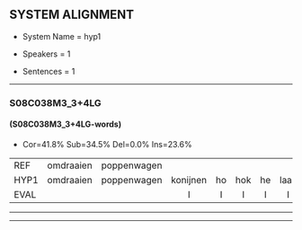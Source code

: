
## SYSTEM ALIGNMENT

- System Name = hyp1

- Speakers = 1

- Sentences = 1

---

### S08C038M3_3+4LG

#### (S08C038M3_3+4LG-words)

- Cor=41.8%	Sub=34.5%	Del=0.0%	Ins=23.6%

|  |  |  |  |  |  |  |  |  |  |  |  |  |  |  |  |  |  |  |  |  |  |  |  |  |  |  |  |  |  |  |  |  |  |  |  |  |  |  |  |  |  |  |  |  |  |  |  |  |  |  |  |  |  |  |  |
|:--- |:---:|:---:|:---:|:---:|:---:|:---:|:---:|:---:|:---:|:---:|:---:|:---:|:---:|:---:|:---:|:---:|:---:|:---:|:---:|:---:|:---:|:---:|:---:|:---:|:---:|:---:|:---:|:---:|:---:|:---:|:---:|:---:|:---:|:---:|:---:|:---:|:---:|:---:|:---:|:---:|:---:|:---:|:---:|:---:|:---:|:---:|:---:|:---:|:---:|:---:|:---:|:---:|:---:|:---:|:---:|
| REF | omdraaien | poppenwagen |  |  |  |  |  |  |  | konijnenhok | * | elastiekje | ruziemaken | teddybeer | dierentuin | paddenstoelen | verstoppertje | wasmachine | fototoestel | toiletpapier | vrachtwagen | buurmannen | vogelkooi | olifant | schommelen | iedereen | schoenenwinkel | knutselen | ophangen | verjaardag | sprookjesboek |  | tandenborstel | lucifer | slaapkamer | achterdeur |  | ziekenhuis | * | nieuwsgierig | afblijven | kabouter | washandje |  |  | sneeuwwitje | goeiendag | vakantie | limonade |  |  | autorijden | eindelijk | familie | chocolade |
| HYP1 | omdraaien | poppenwagen | konijnen | ho | hok | he | laas | ikje | ruzie | maken | dat | die | beer | duren | te | paddenstoelen | verstoppertje | wasmachine | fototuurstel | toiletpapier | rachtdagen | buurmannen | vogelkooi | olifant | schommelen | ideren | schoenenwinkel | krantsullen | ophangen | verjaardag | sprookjesboek | tanden | borstel | luciver | slaapkamer | achterdeur | likke | huis | s | nieuwsgierig | afblijven | kabater | washandje | sniew | etje | goeie | dag | vakantie | limonade | uit | te | rijden | eindelijk | familie | chocolae |
| EVAL |  |  | I | I | I | I | I | I | I | S | S | S | S | S | S |  |  |  | S |  | S |  |  |  |  | S |  | S |  |  |  | I | S | S |  |  | I | S | S |  |  | S |  | I | I | S | S |  |  | I | I | S |  |  | S |
---

---
